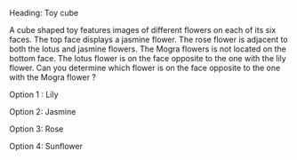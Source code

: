 Heading: Toy cube

A cube shaped toy features images of different flowers on each of its six faces. The top face displays a jasmine flower. The rose flower is adjacent to both the lotus and jasmine flowers. The Mogra flowers is not located on the bottom face. The lotus flower is on the face opposite to the one with the lily flower. Can you determine which flower is on the face opposite to the one with the Mogra flower ?

Option 1 : Lily

Option 2: Jasmine

Option 3: Rose

Option 4: Sunflower